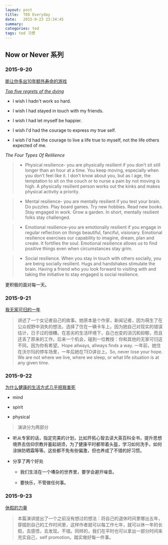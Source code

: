 ```yaml
---
layout: post
title:  TED Everyday
date:   2015-9-23 23:34:45
summary:
categories: ted
tags: ted 习惯
---
```

##  <span class="red" style="text-align:center">Now or Never 系列</span>

### 2015-9-20

[能让你多出10年额外寿命的游戏](http://v.163.com/movie/2013/8/7/8/M94IULLG6_M94IV5478.html)

*[Top five regrets of the dying](http://www.theguardian.com/lifeandstyle/2012/feb/01/top-five-regrets-of-the-dying)*

- I wish I hadn't work so hard.

- I wish I had stayed in touch with my friends.

- I wish I had let myself be happier.

- I wish I'd had the courage to express my true self.

-  I wish I'd had the courage to live a life true to myself, not the life others expected of me.

*The Four Types Of Relilience*

> - Physical resilience- you are physically resilient if you don’t sit still longer than an hour at a time. You keep moving, especially when you don’t feel like it. I don’t know about you, but as I age, the temptation to sit on the couch or to nurse a pain by not moving is high. A physically resilient person works out the kinks and makes physical activity a priority.

> - Mental resilience- you are mentally resilient if you test your brain. Do puzzles. Play board games. Try new hobbies. Read new books. Stay engaged in work. Grow a garden. In short, mentally resilient folks stay challenged.

> - Emotional resilience-you are emotionally resilient if you engage in regular reflection on things beautiful, fanciful, visionary. Emotional resilience exercises our capability to imagine, dream, plan and create. It fortifies the soul. Emotional resilience allows us to find positive things even when circumstances stay grim.

> - Social resilience. When you stay in touch with others socially, you are being socially resilient. Hugs and handshakes stimulate the brain. Having a friend who you look forward to visiting with and taking the initiative to stay engaged is social resilience.

更积极的面对每一天。

### 2015-9-21

[我无家可归的一年](http://v.163.com/movie/2013/8/J/O/M94IULLG6_M94IV5DJO.html)

> 讲述了一个女记者自己的故事。她原本是个作家，新闻记者，因为萌生了在公众视野中消失的想法，选择了住在一辆卡车上。因为她自己对现实的错误估计，日子过的很糟。在恶劣的生活环境下，自己也变的消沉和抑郁，而且还丢了原来的工作。后来一个机会，碰到一位教授：你和其他的无家可归这不同，因为你有希望。Hope allways, allways finds a way. 一年前，她住在沃尔玛的停车场里，一年后她在TED讲台上。So, never lose your hope. We are not where we live, where we sleep, or what life situation is at any given time.

### 2015-9-22

[为什么健康的生活方式几乎把我害死](http://v.163.com/movie/2013/8/Q/K/M94IULLG6_M94IVH0QK.html)

- mind

- spirit

- physical

> 演讲分为两部分

- 听从专家的话，指定完美的计划，比如开拓心智去读大英百科全书，提升思想境界去信仰宗教并蓄起胡须，为了健康平时都带着头盔，学习如何洗手，如何涂抹防晒霜等等。这些都不免有些偏激，但也养成了不错的好习惯。

- 分享了两个好处

    - 我们生活在一个嘈杂的世界里，要学会避开噪音。

    - 要快乐，不管做任何事。

### 2015-9-23

[休假的力量](http://v.163.com/movie/2013/8/G/Q/M94IULLG6_M94IVHSGQ.html)

> 本篇演讲提出了一个之前没有想过的想法：将自己的退休时间里哪出五年，穿插到自己的工作时间里，这样作者就可以每工作七年，就可以休一年的长假，去感悟，去发现。不错。同样的，我们在平时也可以拿出一部分时间来充实自己，self promotion。踏实做好每一件事。



